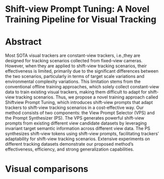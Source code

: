 # Shift-view Prompt Tuning: A Novel Training Pipeline for Visual Tracking
# Abstract
Most SOTA visual trackers are constant-view trackers, i.e.,they are designed for tracking scenarios collected from fixed-view cameras. However, when they are applied to shift-view tracking scenarios, their effectiveness is limited, primarily due to the significant differences between the two scenarios, particularly in terms of target scale variations and environmental complexity variations. This limitation stems from the conventional offline training approaches, which solely collect constant-view data to train existing visual trackers, making them difficult to adapt for shift-view tracking scenarios. 
Thus, we propose a novel training approach called Shiftview Prompt Tuning, which introduces shift-view prompts that adapt trackers to shift-view tracking scenarios in a cost-effective way. Our method consists of two components: the View Prompt Selector (VPS) and the Prompt Synthesizer (PS). The VPS generates powerful shift-view prompts
from existing different view candidate datasets by leveraging invariant target semantic information across different view data. The PS synthesizes shift-view tokens using shift-view prompts, facilitating trackers’ adaptability for shift-view tracking scenarios. Extensive experiments on different tracking datasets demonstrate our proposed method’s effectiveness, efficiency, and strong generalization capabilities.
# Visual comparisons
